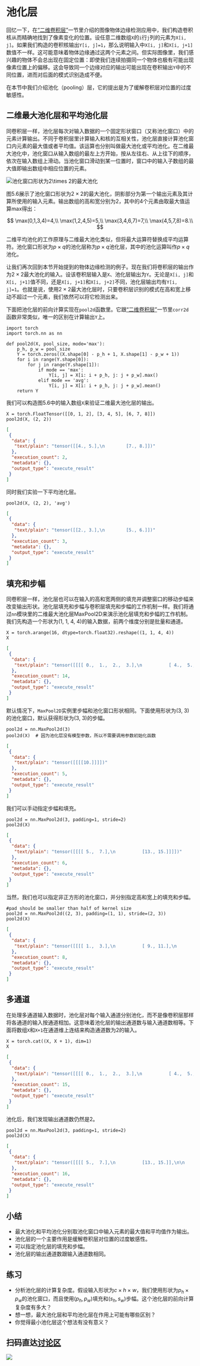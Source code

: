 # 池化层

回忆一下，在[“二维卷积层”](conv-layer.md)一节里介绍的图像物体边缘检测应用中，我们构造卷积核从而精确地找到了像素变化的位置。设任意二维数组`X`的`i`行`j`列的元素为`X[i, j]`。如果我们构造的卷积核输出`Y[i, j]=1`，那么说明输入中`X[i, j]`和`X[i, j+1]`数值不一样。这可能意味着物体边缘通过这两个元素之间。但实际图像里，我们感兴趣的物体不会总出现在固定位置：即使我们连续拍摄同一个物体也极有可能出现像素位置上的偏移。这会导致同一个边缘对应的输出可能出现在卷积输出`Y`中的不同位置，进而对后面的模式识别造成不便。

在本节中我们介绍池化（pooling）层，它的提出是为了缓解卷积层对位置的过度敏感性。

## 二维最大池化层和平均池化层

同卷积层一样，池化层每次对输入数据的一个固定形状窗口（又称池化窗口）中的元素计算输出。不同于卷积层里计算输入和核的互相关性，池化层直接计算池化窗口内元素的最大值或者平均值。该运算也分别叫做最大池化或平均池化。在二维最大池化中，池化窗口从输入数组的最左上方开始，按从左往右、从上往下的顺序，依次在输入数组上滑动。当池化窗口滑动到某一位置时，窗口中的输入子数组的最大值即输出数组中相应位置的元素。

![池化窗口形状为$2\times 2$的最大池化](../img/pooling.svg)

图5.6展示了池化窗口形状为$2\times 2$的最大池化，阴影部分为第一个输出元素及其计算所使用的输入元素。输出数组的高和宽分别为2，其中的4个元素由取最大值运算$\text{max}$得出：

$$
\max(0,1,3,4)=4,\\
\max(1,2,4,5)=5,\\
\max(3,4,6,7)=7,\\
\max(4,5,7,8)=8.\\
$$


二维平均池化的工作原理与二维最大池化类似，但将最大运算符替换成平均运算符。池化窗口形状为$p \times q$的池化层称为$p \times q$池化层，其中的池化运算叫作$p \times q$池化。

让我们再次回到本节开始提到的物体边缘检测的例子。现在我们将卷积层的输出作为$2\times 2$最大池化的输入。设该卷积层输入是`X`、池化层输出为`Y`。无论是`X[i, j]`和`X[i, j+1]`值不同，还是`X[i, j+1]`和`X[i, j+2]`不同，池化层输出均有`Y[i, j]=1`。也就是说，使用$2\times 2$最大池化层时，只要卷积层识别的模式在高和宽上移动不超过一个元素，我们依然可以将它检测出来。

下面把池化层的前向计算实现在`pool2d`函数里。它跟[“二维卷积层”](conv-layer.md)一节里`corr2d`函数非常类似，唯一的区别在计算输出`Y`上。

```{.python .input  n=1}
import torch
import torch.nn as nn

def pool2d(X, pool_size, mode='max'):
    p_h, p_w = pool_size
    Y = torch.zeros((X.shape[0] - p_h + 1, X.shape[1] - p_w + 1))
    for i in range(Y.shape[0]):
        for j in range(Y.shape[1]):
            if mode == 'max':
                Y[i, j] = X[i: i + p_h, j: j + p_w].max()
            elif mode == 'avg':
                Y[i, j] = X[i: i + p_h, j: j + p_w].mean()       
    return Y
```

我们可以构造图5.6中的输入数组`X`来验证二维最大池化层的输出。

```{.python .input  n=2}
X = torch.FloatTensor([[0, 1, 2], [3, 4, 5], [6, 7, 8]])
pool2d(X, (2, 2))
```

```{.json .output n=2}
[
 {
  "data": {
   "text/plain": "tensor([[4., 5.],\n        [7., 8.]])"
  },
  "execution_count": 2,
  "metadata": {},
  "output_type": "execute_result"
 }
]
```

同时我们实验一下平均池化层。

```{.python .input  n=3}
pool2d(X, (2, 2), 'avg')
```

```{.json .output n=3}
[
 {
  "data": {
   "text/plain": "tensor([[2., 3.],\n        [5., 6.]])"
  },
  "execution_count": 3,
  "metadata": {},
  "output_type": "execute_result"
 }
]
```

## 填充和步幅

同卷积层一样，池化层也可以在输入的高和宽两侧的填充并调整窗口的移动步幅来改变输出形状。池化层填充和步幅与卷积层填充和步幅的工作机制一样。我们将通过`nn`模块里的二维最大池化层MaxPool2D来演示池化层填充和步幅的工作机制。我们先构造一个形状为(1, 1, 4, 4)的输入数据，前两个维度分别是批量和通道。

```{.python .input  n=14}
X = torch.arange(16, dtype=torch.float32).reshape((1, 1, 4, 4))
X
```

```{.json .output n=14}
[
 {
  "data": {
   "text/plain": "tensor([[[[ 0.,  1.,  2.,  3.],\n          [ 4.,  5.,  6.,  7.],\n          [ 8.,  9., 10., 11.],\n          [12., 13., 14., 15.]]]])"
  },
  "execution_count": 14,
  "metadata": {},
  "output_type": "execute_result"
 }
]
```

默认情况下，`MaxPool2D`实例里步幅和池化窗口形状相同。下面使用形状为(3, 3)的池化窗口，默认获得形状为(3, 3)的步幅。

```{.python .input  n=5}
pool2d = nn.MaxPool2d(3)
pool2d(X)  # 因为池化层没有模型参数，所以不需要调用参数初始化函数
```

```{.json .output n=5}
[
 {
  "data": {
   "text/plain": "tensor([[[[10.]]]])"
  },
  "execution_count": 5,
  "metadata": {},
  "output_type": "execute_result"
 }
]
```

我们可以手动指定步幅和填充。

```{.python .input  n=6}
pool2d = nn.MaxPool2d(3, padding=1, stride=2)
pool2d(X)
```

```{.json .output n=6}
[
 {
  "data": {
   "text/plain": "tensor([[[[ 5.,  7.],\n          [13., 15.]]]])"
  },
  "execution_count": 6,
  "metadata": {},
  "output_type": "execute_result"
 }
]
```

当然，我们也可以指定非正方形的池化窗口，并分别指定高和宽上的填充和步幅。

```{.python .input  n=8}
#pad should be smaller than half of kernel size
pool2d = nn.MaxPool2d((2, 3), padding=(1, 1), stride=(2, 3))
pool2d(X)
```

```{.json .output n=8}
[
 {
  "data": {
   "text/plain": "tensor([[[[ 1.,  3.],\n          [ 9., 11.],\n          [13., 15.]]]])"
  },
  "execution_count": 8,
  "metadata": {},
  "output_type": "execute_result"
 }
]
```

## 多通道

在处理多通道输入数据时，池化层对每个输入通道分别池化，而不是像卷积层那样将各通道的输入按通道相加。这意味着池化层的输出通道数与输入通道数相等。下面将数组`X`和`X+1`在通道维上连结来构造通道数为2的输入。

```{.python .input  n=15}
X = torch.cat((X, X + 1), dim=1)
X
```

```{.json .output n=15}
[
 {
  "data": {
   "text/plain": "tensor([[[[ 0.,  1.,  2.,  3.],\n          [ 4.,  5.,  6.,  7.],\n          [ 8.,  9., 10., 11.],\n          [12., 13., 14., 15.]],\n\n         [[ 1.,  2.,  3.,  4.],\n          [ 5.,  6.,  7.,  8.],\n          [ 9., 10., 11., 12.],\n          [13., 14., 15., 16.]]]])"
  },
  "execution_count": 15,
  "metadata": {},
  "output_type": "execute_result"
 }
]
```

池化后，我们发现输出通道数仍然是2。

```{.python .input  n=16}
pool2d = nn.MaxPool2d(3, padding=1, stride=2)
pool2d(X)
```

```{.json .output n=16}
[
 {
  "data": {
   "text/plain": "tensor([[[[ 5.,  7.],\n          [13., 15.]],\n\n         [[ 6.,  8.],\n          [14., 16.]]]])"
  },
  "execution_count": 16,
  "metadata": {},
  "output_type": "execute_result"
 }
]
```

## 小结

* 最大池化和平均池化分别取池化窗口中输入元素的最大值和平均值作为输出。
* 池化层的一个主要作用是缓解卷积层对位置的过度敏感性。
* 可以指定池化层的填充和步幅。
* 池化层的输出通道数跟输入通道数相同。


## 练习

* 分析池化层的计算复杂度。假设输入形状为$c\times h\times w$，我们使用形状为$p_h\times p_w$的池化窗口，而且使用$(p_h, p_w)$填充和$(s_h, s_w)$步幅。这个池化层的前向计算复杂度有多大？
* 想一想，最大池化层和平均池化层在作用上可能有哪些区别？
* 你觉得最小池化层这个想法有没有意义？



## 扫码直达[讨论区](https://discuss.gluon.ai/t/topic/6406)

![](../img/qr_pooling.svg)
